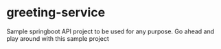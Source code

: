 # greeting-service
Sample springboot API project to be used for any purpose. Go ahead and play around with this sample project
